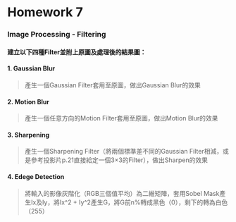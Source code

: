 # Homework 7

### Image Processing - Filtering
#### 建立以下四種Filter並附上原圖及處理後的結果圖：

#### 1. Gaussian Blur
> 產生一個Gaussian Filter套用至原圖，做出Gaussian Blur的效果

#### 2. Motion Blur
> 產生一個任意方向的Motion Filter套用至原圖，做出Motion Blur的效果

#### 3. Sharpening
> 產生一個Sharpening Filter（將兩個標準差不同的Gaussian Filter相減，或是參考投影片p.21直接給定一個3×3的Filter），做出Sharpen的效果

#### 4. Edege Detection
> 將輸入的影像灰階化（RGB三個值平均）為二維矩陣，套用Sobel Mask產生Ix及Iy，將Ix^2 + Iy^2產生G，將G前n%轉成黑色（0），剩下的轉為白色（255）
